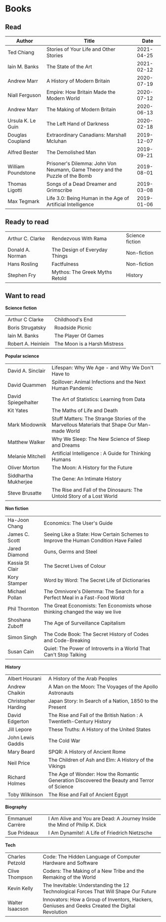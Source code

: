 # Books

## Read

| Author             | Title                                                                        | Date       |
| ------------------ | ---------------------------------------------------------------------------- | ---------- |
| Ted Chiang         | Stories of Your Life and Other Stories                                       | 2021-04-25 |
| Iain M. Banks      | The State of the Art                                                         | 2021-02-12 |
| Andrew Marr        | A History of Modern Britain                                                  | 2020-07-19 |
| Niall Ferguson     | Empire: How Britain Made the Modern World                                    | 2020-07-12 |
| Andrew Marr        | The Making of Modern Britain                                                 | 2020-06-13 |
| Ursula K. Le Guin  | The Left Hand of Darkness                                                    | 2020-02-18 |
| Douglas Coupland   | Extraordinary Canadians: Marshall Mcluhan                                    | 2019-12-07 |
| Alfred Bester      | The Demolished Man                                                           | 2019-09-21 |
| William Poundstone | Prisoner's Dilemma: John Von Neumann, Game Theory and the Puzzle of the Bomb | 2019-08-01 |
| Thomas Ligotti     | Songs of a Dead Dreamer and Grimscribe                                       | 2019-03-08 |
| Max Tegmark        | Life 3.0: Being Human in the Age of Artificial Intelligence                  | 2019-01-06 |

## Ready to read

|                  |                                |                 |
| ---------------- | ------------------------------ | --------------- |
| Arthur C. Clarke | Rendezvous With Rama           | Science fiction |
| Donald A. Norman | The Design of Everyday Things  | Non-fiction     |
| Hans Rosling     | Factfulness                    | Non-fiction     |
| Stephen Fry      | Mythos: The Greek Myths Retold | History         |

## Want to read

**Science fiction**

|                    |                              |
| ------------------ | ---------------------------- |
| Arthur C Clarke    | Childhood's End              |
| Boris Strugatsky   | Roadside Picnic              |
| Iain M. Banks      | The Player Of Games          |
| Robert A. Heinlein | The Moon is a Harsh Mistress |

**Popular science**

|                      |                                                                                              |
| -------------------- | -------------------------------------------------------------------------------------------- |
| David A. Sinclair    | Lifespan: Why We Age - and Why We Don't Have to                                              |
| David Quammen        | Spillover: Animal Infections and the Next Human Pandemic                                     |
| David Spiegelhalter  | The Art of Statistics: Learning from Data                                                    |
| Kit Yates            | The Maths of Life and Death                                                                  |
| Mark Miodownik       | Stuff Matters: The Strange Stories of the Marvellous Materials that Shape Our Man-made World |
| Matthew Walker       | Why We Sleep: The New Science of Sleep and Dreams                                            |
| Melanie Mitchell     | Artificial Intelligence : A Guide for Thinking Humans                                        |
| Oliver Morton        | The Moon: A History for the Future                                                           |
| Siddhartha Mukherjee | The Gene: An Intimate History                                                                |
| Steve Brusatte       | The Rise and Fall of the Dinosaurs: The Untold Story of a Lost World                         |

**Non fiction**

|                 |                                                                                     |
| --------------- | ----------------------------------------------------------------------------------- |
| Ha-Joon Chang   | Economics: The User's Guide                                                         |
| James C. Scott  | Seeing Like a State: How Certain Schemes to Improve the Human Condition Have Failed |
| Jared Diamond   | Guns, Germs and Steel                                                               |
| Kassia St Clair | The Secret Lives of Colour                                                          |
| Kory Stamper    | Word by Word: The Secret Life of Dictionaries                                       |
| Michael Pollan  | The Omnivore's Dilemma: The Search for a Perfect Meal in a Fast-Food World          |
| Phil Thornton   | The Great Economists: Ten Economists whose thinking changed the way we live         |
| Shoshana Zuboff | The Age of Surveillance Capitalism                                                  |
| Simon Singh     | The Code Book: The Secret History of Codes and Code-Breaking                        |
| Susan Cain      | Quiet: The Power of Introverts in a World That Can't Stop Talking                   |

**History**

|                     |                                                                                            |
| ------------------- | ------------------------------------------------------------------------------------------ |
| Albert Hourani      | A History of the Arab Peoples                                                              |
| Andrew Chaikin      | A Man on the Moon: The Voyages of the Apollo Astronauts                                    |
| Christopher Harding | Japan Story: In Search of a Nation, 1850 to the Present                                    |
| David Edgerton      | The Rise and Fall of the British Nation : A Twentieth-Century History                      |
| Jill Lepore         | These Truths: A History of the United States                                               |
| John Lewis Gaddis   | The Cold War                                                                               |
| Mary Beard          | SPQR: A History of Ancient Rome                                                            |
| Neil Price          | The Children of Ash and Elm: A History of the Vikings                                      |
| Richard Holmes      | The Age of Wonder: How the Romantic Generation Discovered the Beauty and Terror of Science |
| Toby Wilkinson      | The Rise and Fall of Ancient Egypt                                                         |

**Biography**

|                  |                                                                          |
| ---------------- | ------------------------------------------------------------------------ |
| Emmanuel Carrère | I Am Alive and You are Dead: A Journey Inside the Mind of Philip K. Dick |
| Sue Prideaux     | I Am Dynamite!: A Life of Friedrich Nietzsche                            |

**Tech**

|                 |                                                                                                  |
| --------------- | ------------------------------------------------------------------------------------------------ |
| Charles Petzold | Code: The Hidden Language of Computer Hardware and Software                                      |
| Clive Thompson  | Coders: The Making of a New Tribe and the Remaking of the World                                  |
| Kevin Kelly     | The Inevitable: Understanding the 12 Technological Forces That Will Shape Our Future             |
| Walter Isaacson | Innovators: How a Group of Inventors, Hackers, Geniuses and Geeks Created the Digital Revolution |
